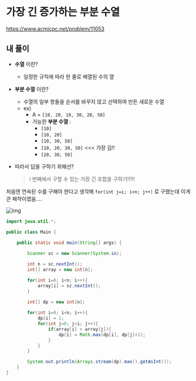 # 가장 긴 증가하는 부분 수열

https://www.acmicpc.net/problem/11053

## 내 풀이

* **수열** 이란?
  * 일정한 규칙에 따라 한 줄로 배열된 수의 열


* **부분 수열** 이란?

  * 수열의 일부 항들을 순서를 바꾸지 않고 선택하여 만든 새로운 수열
  * ex)
    * A = `[10, 20, 10, 30, 20, 50]`
    * 가능한 **부분 수열** :
      - `[10]`
      - `[10, 20]`
      - `[10, 30, 50]`
      - `[10, 20, 30, 50]`  <<< 가장 김!!
      - `[20, 30, 50]`

* 따라서 답을 구하기 위해선?

  > i 번째에서 구할 수 있는 가장 긴 조합을 구하기!!!!!

처음엔 연속된 수를 구해야 한다고 생각해 `for(int j=i; i<n; j++)` 로 구했는데 이게 큰 패착이였음....

![img](https://postfiles.pstatic.net/MjAyNTEwMTlfMjY3/MDAxNzYwODAxMjU3MTA5._5wErRBBATLZq2XYgM7k3_Q-0E0C21zxFkI6qQXFLaUg.WzJsHtAQFPV-lMUJMKJq5sOpjcw2ZFSYB88Ix5632v0g.PNG/image.png?type=w773)

```java
import java.util.*;

public class Main {
    
    public static void main(String[] args) {

        Scanner sc = new Scanner(System.in);

        int n = sc.nextInt();
        int[] array = new int[n];

        for(int i=0; i<n; i++){
            array[i] = sc.nextInt();
        }

        int[] dp = new int[n];
        
        for(int i=0; i<n; i++){
            dp[i] = 1;
            for(int j=0; j<i; j++){
                if(array[i] > array[j]){
                    dp[i] = Math.max(dp[i], dp[j]+1);
                }
            }
        }

        System.out.println(Arrays.stream(dp).max().getAsInt());
    }
}
```

